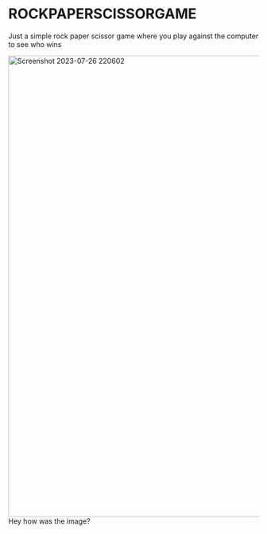 ﻿# ROCKPAPERSCISSORGAME
Just a simple rock paper scissor game where you play against the computer to see who wins 

<img width="926" alt="Screenshot 2023-07-26 220602" src="https://github.com/PB-1906/RockPaperScissorGame/assets/85738088/334c26a0-ad3b-4d0f-8381-6c17f3241e7a">
Hey how was the image?
